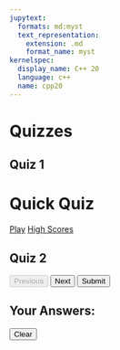 ```yaml
---
jupytext:
  formats: md:myst
  text_representation:
    extension: .md
    format_name: myst
kernelspec:
  display_name: C++ 20
  language: c++
  name: cpp20
---
```


# Quizzes

##  Quiz 1

<div class="container">
      <div id="home" class="flex-center flex-column">
        <h1>Quick Quiz</h1>
        <a class="btn" href="../_static/game.html">Play</a>
        <a class="btn" href="../_static/highscores.html">High Scores</a>
</div>




## Quiz 2

<div class="quiz-container" id="quiz-container"></div>
    <div class="navigation">
      <button id="prev-button" disabled>Previous</button>
      <button id="next-button">Next</button>
      <button id="submit-button">Submit</button>
    </div>
    <div class="results-container" id="results-container">
      <h2>Your Answers:</h2>
      <ul id="results-list"></ul>
      <button id="clear-button">Clear</button>
</div>

<script>
      const apiEndpoint = "../_static/questions1.json"; // Fetch questions from this file
      let currentPage = 0;
      const pageSize = 4;
      let questions = [];
      const userAnswers = {};
  
      async function fetchQuestions() {
        try {
          const response = await fetch(apiEndpoint);
          if (!response.ok) {
            throw new Error('Failed to fetch questions');
          }
          questions = await response.json();
          renderPage();
        } catch (error) {
          console.error("Error fetching questions:", error);
        }
      }
  
      function renderPage() {
        const quizContainer = document.getElementById("quiz-container");
        quizContainer.innerHTML = "";
        const start = currentPage * pageSize;
        const end = start + pageSize;
        const pageQuestions = questions.slice(start, end);
  
        pageQuestions.forEach((question) => {
          const card = document.createElement("div");
          card.className = "card";
  
          const cardInner = document.createElement("div");
          cardInner.className = "card-inner";
  
          const cardFront = document.createElement("div");
          cardFront.className = "card-front";
          cardFront.textContent = question.question;
  
          const cardBack = document.createElement("div");
          cardBack.className = "card-back";
  
          question.options.forEach((option) => {
            const button = document.createElement("button");
            button.textContent = option;
            button.addEventListener("click", () => {
              userAnswers[question.id] = option;
              updateResults();
            });
            cardBack.appendChild(button);
          });
  
          cardInner.appendChild(cardFront);
          cardInner.appendChild(cardBack);
          card.appendChild(cardInner);
  
          card.addEventListener("click", () => {
            cardInner.classList.toggle("flipped");
          });
  
          quizContainer.appendChild(card);
        });
  
        document.getElementById("prev-button").disabled = currentPage === 0;
        document.getElementById("next-button").disabled = (currentPage + 1) * pageSize >= questions.length;
      }
  
      function updateResults() {
        const resultsList = document.getElementById("results-list");
        resultsList.innerHTML = "";
        for (const [id, answer] of Object.entries(userAnswers)) {
          const question = questions.find(q => q.id == id);
          const listItem = document.createElement("li");
          listItem.textContent = `${question.question} - Your Answer: ${answer}`;
          resultsList.appendChild(listItem);
        }
      }
  
      document.getElementById("next-button").addEventListener("click", () => {
        if ((currentPage + 1) * pageSize < questions.length) {
          currentPage++;
          renderPage();
        }
      });
  
      document.getElementById("prev-button").addEventListener("click", () => {
        if (currentPage > 0) {
          currentPage--;
          renderPage();
        }
      });
  
      document.getElementById("submit-button").addEventListener("click", () => {
        const resultsContainer = document.getElementById("results-container");
        updateResults();
        resultsContainer.style.display = "flex";
      });
  
      document.getElementById("clear-button").addEventListener("click", () => {
        const resultsList = document.getElementById("results-list");
        resultsList.innerHTML = "";
        Object.keys(userAnswers).forEach(key => delete userAnswers[key]);
        document.getElementById("results-container").style.display = "none";
        currentPage = 0;
        renderPage();
      });
  
      fetchQuestions();
    </script>
 